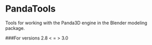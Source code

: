 # PandaTools
Tools for working with the Panda3D engine in the Blender modeling package.

###For versions 2.8 < = > 3.0

